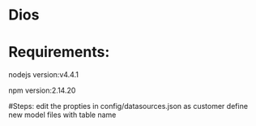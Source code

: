 # Dios

# Requirements:
nodejs version:v4.4.1

npm version:2.14.20

#Steps:
edit the propties in config/datasources.json as customer define
new model files with table name

